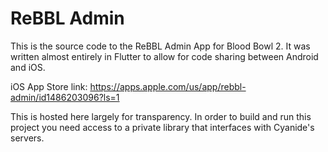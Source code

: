 # ReBBL Admin

This is the source code to the ReBBL Admin App for Blood Bowl 2.  It was written almost entirely in Flutter to allow for code sharing between Android and iOS.

iOS App Store link: https://apps.apple.com/us/app/rebbl-admin/id1486203096?ls=1

This is hosted here largely for transparency. In order to build and run this project you need access to a private library that interfaces with Cyanide's servers.
